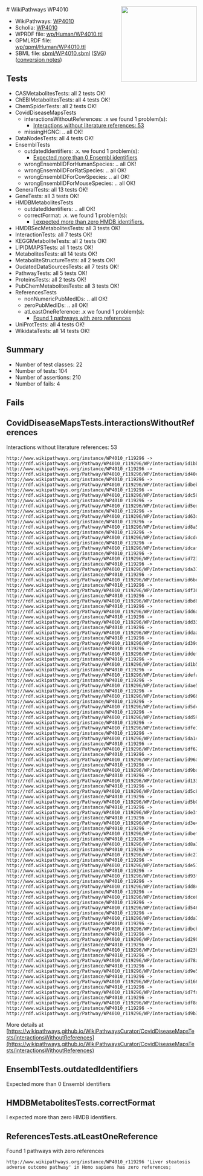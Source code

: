 <img style="float: right; width: 200px" src="../logo.png" />
# WikiPathways WP4010

* WikiPathways: [WP4010](https://identifiers.org/wikipathways:WP4010)
* Scholia: [WP4010](https://scholia.toolforge.org/wikipathways/WP4010)
* WPRDF file: [wp/Human/WP4010.ttl](../wp/Human/WP4010.ttl)
* GPMLRDF file: [wp/gpml/Human/WP4010.ttl](../wp/gpml/Human/WP4010.ttl)
* SBML file: [sbml/WP4010.sbml](../sbml/WP4010.sbml) ([SVG](../sbml/WP4010.svg)) ([conversion notes](../sbml/WP4010.txt))

## Tests
* CASMetabolitesTests: all 2 tests OK!
* ChEBIMetabolitesTests: all 4 tests OK!
* ChemSpiderTests: all 2 tests OK!
* CovidDiseaseMapsTests
    * interactionsWithoutReferences: .x we found 1 problem(s):
        * [Interactions without literature references: 53](#9701cd60)
    * missingHGNC: .. all OK!
* DataNodesTests: all 4 tests OK!
* EnsemblTests
    * outdatedIdentifiers: .x. we found 1 problem(s):
        * [Expected more than 0 Ensembl identifiers](#f44398b7)
    * wrongEnsemblIDForHumanSpecies: .. all OK!
    * wrongEnsemblIDForRatSpecies: .. all OK!
    * wrongEnsemblIDForCowSpecies: .. all OK!
    * wrongEnsemblIDForMouseSpecies: .. all OK!
* GeneralTests: all 13 tests OK!
* GeneTests: all 3 tests OK!
* HMDBMetabolitesTests
    * outdatedIdentifiers: .. all OK!
    * correctFormat: .x. we found 1 problem(s):
        * [I expected more than zero HMDB identifiers.](#ad154c1e)
* HMDBSecMetabolitesTests: all 3 tests OK!
* InteractionTests: all 7 tests OK!
* KEGGMetaboliteTests: all 2 tests OK!
* LIPIDMAPSTests: all 1 tests OK!
* MetabolitesTests: all 14 tests OK!
* MetaboliteStructureTests: all 2 tests OK!
* OudatedDataSourcesTests: all 7 tests OK!
* PathwayTests: all 5 tests OK!
* ProteinsTests: all 2 tests OK!
* PubChemMetabolitesTests: all 3 tests OK!
* ReferencesTests
    * nonNumericPubMedIDs: .. all OK!
    * zeroPubMedIDs: .. all OK!
    * atLeastOneReference: .x we found 1 problem(s):
        * [Found 1 pathways with zero references](#35eb778e)
* UniProtTests: all 4 tests OK!
* WikidataTests: all 14 tests OK!


## Summary

* Number of test classes: 22
* Number of tests: 104
* Number of assertions: 210
* Number of fails: 4

## Fails

<a name="9701cd60" />

## CovidDiseaseMapsTests.interactionsWithoutReferences

Interactions without literature references: 53
```
http://www.wikipathways.org/instance/WP4010_r119296 -> http://rdf.wikipathways.org/Pathway/WP4010_r119296/WP/Interaction/id1bb23e79
http://www.wikipathways.org/instance/WP4010_r119296 -> http://rdf.wikipathways.org/Pathway/WP4010_r119296/WP/Interaction/id40efe8d8
http://www.wikipathways.org/instance/WP4010_r119296 -> http://rdf.wikipathways.org/Pathway/WP4010_r119296/WP/Interaction/idbeb5fecb
http://www.wikipathways.org/instance/WP4010_r119296 -> http://rdf.wikipathways.org/Pathway/WP4010_r119296/WP/Interaction/idc58904bc
http://www.wikipathways.org/instance/WP4010_r119296 -> http://rdf.wikipathways.org/Pathway/WP4010_r119296/WP/Interaction/id5ed7a427
http://www.wikipathways.org/instance/WP4010_r119296 -> http://rdf.wikipathways.org/Pathway/WP4010_r119296/WP/Interaction/id63dc6dd9
http://www.wikipathways.org/instance/WP4010_r119296 -> http://rdf.wikipathways.org/Pathway/WP4010_r119296/WP/Interaction/id8a5af9c0
http://www.wikipathways.org/instance/WP4010_r119296 -> http://rdf.wikipathways.org/Pathway/WP4010_r119296/WP/Interaction/idcdc59b4f
http://www.wikipathways.org/instance/WP4010_r119296 -> http://rdf.wikipathways.org/Pathway/WP4010_r119296/WP/Interaction/idcaf013d4
http://www.wikipathways.org/instance/WP4010_r119296 -> http://rdf.wikipathways.org/Pathway/WP4010_r119296/WP/Interaction/id72365f7
http://www.wikipathways.org/instance/WP4010_r119296 -> http://rdf.wikipathways.org/Pathway/WP4010_r119296/WP/Interaction/ida31144bd
http://www.wikipathways.org/instance/WP4010_r119296 -> http://rdf.wikipathways.org/Pathway/WP4010_r119296/WP/Interaction/id6be6f67a
http://www.wikipathways.org/instance/WP4010_r119296 -> http://rdf.wikipathways.org/Pathway/WP4010_r119296/WP/Interaction/idf360e4a1
http://www.wikipathways.org/instance/WP4010_r119296 -> http://rdf.wikipathways.org/Pathway/WP4010_r119296/WP/Interaction/idbd87c570
http://www.wikipathways.org/instance/WP4010_r119296 -> http://rdf.wikipathways.org/Pathway/WP4010_r119296/WP/Interaction/idd6a74fa5
http://www.wikipathways.org/instance/WP4010_r119296 -> http://rdf.wikipathways.org/Pathway/WP4010_r119296/WP/Interaction/idd33eaca5
http://www.wikipathways.org/instance/WP4010_r119296 -> http://rdf.wikipathways.org/Pathway/WP4010_r119296/WP/Interaction/iddaa514f2
http://www.wikipathways.org/instance/WP4010_r119296 -> http://rdf.wikipathways.org/Pathway/WP4010_r119296/WP/Interaction/id39dcc33a
http://www.wikipathways.org/instance/WP4010_r119296 -> http://rdf.wikipathways.org/Pathway/WP4010_r119296/WP/Interaction/iddef9268b
http://www.wikipathways.org/instance/WP4010_r119296 -> http://rdf.wikipathways.org/Pathway/WP4010_r119296/WP/Interaction/id1b58e4a0
http://www.wikipathways.org/instance/WP4010_r119296 -> http://rdf.wikipathways.org/Pathway/WP4010_r119296/WP/Interaction/idefac4c96
http://www.wikipathways.org/instance/WP4010_r119296 -> http://rdf.wikipathways.org/Pathway/WP4010_r119296/WP/Interaction/idae535040
http://www.wikipathways.org/instance/WP4010_r119296 -> http://rdf.wikipathways.org/Pathway/WP4010_r119296/WP/Interaction/id96b1267
http://www.wikipathways.org/instance/WP4010_r119296 -> http://rdf.wikipathways.org/Pathway/WP4010_r119296/WP/Interaction/id5dc8f0e6
http://www.wikipathways.org/instance/WP4010_r119296 -> http://rdf.wikipathways.org/Pathway/WP4010_r119296/WP/Interaction/idd59aaae0
http://www.wikipathways.org/instance/WP4010_r119296 -> http://rdf.wikipathways.org/Pathway/WP4010_r119296/WP/Interaction/idfe119929
http://www.wikipathways.org/instance/WP4010_r119296 -> http://rdf.wikipathways.org/Pathway/WP4010_r119296/WP/Interaction/ida14ae6f0
http://www.wikipathways.org/instance/WP4010_r119296 -> http://rdf.wikipathways.org/Pathway/WP4010_r119296/WP/Interaction/idf62037b5
http://www.wikipathways.org/instance/WP4010_r119296 -> http://rdf.wikipathways.org/Pathway/WP4010_r119296/WP/Interaction/id96a2a6bc
http://www.wikipathways.org/instance/WP4010_r119296 -> http://rdf.wikipathways.org/Pathway/WP4010_r119296/WP/Interaction/id9ba3cb7b
http://www.wikipathways.org/instance/WP4010_r119296 -> http://rdf.wikipathways.org/Pathway/WP4010_r119296/WP/Interaction/id133c195d
http://www.wikipathways.org/instance/WP4010_r119296 -> http://rdf.wikipathways.org/Pathway/WP4010_r119296/WP/Interaction/id5c8b8144
http://www.wikipathways.org/instance/WP4010_r119296 -> http://rdf.wikipathways.org/Pathway/WP4010_r119296/WP/Interaction/id5b045d17
http://www.wikipathways.org/instance/WP4010_r119296 -> http://rdf.wikipathways.org/Pathway/WP4010_r119296/WP/Interaction/ide3fd3518
http://www.wikipathways.org/instance/WP4010_r119296 -> http://rdf.wikipathways.org/Pathway/WP4010_r119296/WP/Interaction/id3e45176f
http://www.wikipathways.org/instance/WP4010_r119296 -> http://rdf.wikipathways.org/Pathway/WP4010_r119296/WP/Interaction/idbefd5a6c
http://www.wikipathways.org/instance/WP4010_r119296 -> http://rdf.wikipathways.org/Pathway/WP4010_r119296/WP/Interaction/id8a314e62
http://www.wikipathways.org/instance/WP4010_r119296 -> http://rdf.wikipathways.org/Pathway/WP4010_r119296/WP/Interaction/idc27f8750
http://www.wikipathways.org/instance/WP4010_r119296 -> http://rdf.wikipathways.org/Pathway/WP4010_r119296/WP/Interaction/ide513e1a6
http://www.wikipathways.org/instance/WP4010_r119296 -> http://rdf.wikipathways.org/Pathway/WP4010_r119296/WP/Interaction/id93f09f51
http://www.wikipathways.org/instance/WP4010_r119296 -> http://rdf.wikipathways.org/Pathway/WP4010_r119296/WP/Interaction/idd84902b8
http://www.wikipathways.org/instance/WP4010_r119296 -> http://rdf.wikipathways.org/Pathway/WP4010_r119296/WP/Interaction/idce6c4270
http://www.wikipathways.org/instance/WP4010_r119296 -> http://rdf.wikipathways.org/Pathway/WP4010_r119296/WP/Interaction/id546838dd
http://www.wikipathways.org/instance/WP4010_r119296 -> http://rdf.wikipathways.org/Pathway/WP4010_r119296/WP/Interaction/idda7dd44f
http://www.wikipathways.org/instance/WP4010_r119296 -> http://rdf.wikipathways.org/Pathway/WP4010_r119296/WP/Interaction/idbcb7541c
http://www.wikipathways.org/instance/WP4010_r119296 -> http://rdf.wikipathways.org/Pathway/WP4010_r119296/WP/Interaction/id29b417aa
http://www.wikipathways.org/instance/WP4010_r119296 -> http://rdf.wikipathways.org/Pathway/WP4010_r119296/WP/Interaction/id23bcb4c4
http://www.wikipathways.org/instance/WP4010_r119296 -> http://rdf.wikipathways.org/Pathway/WP4010_r119296/WP/Interaction/id78a06264
http://www.wikipathways.org/instance/WP4010_r119296 -> http://rdf.wikipathways.org/Pathway/WP4010_r119296/WP/Interaction/id9e54aa3c
http://www.wikipathways.org/instance/WP4010_r119296 -> http://rdf.wikipathways.org/Pathway/WP4010_r119296/WP/Interaction/id166b5bcb
http://www.wikipathways.org/instance/WP4010_r119296 -> http://rdf.wikipathways.org/Pathway/WP4010_r119296/WP/Interaction/id7fab8114
http://www.wikipathways.org/instance/WP4010_r119296 -> http://rdf.wikipathways.org/Pathway/WP4010_r119296/WP/Interaction/idf8d804e2
http://www.wikipathways.org/instance/WP4010_r119296 -> http://rdf.wikipathways.org/Pathway/WP4010_r119296/WP/Interaction/id9b35de00
```

More details at [https://wikipathways.github.io/WikiPathwaysCurator/CovidDiseaseMapsTests/interactionsWithoutReferences](https://wikipathways.github.io/WikiPathwaysCurator/CovidDiseaseMapsTests/interactionsWithoutReferences)

<a name="f44398b7" />

## EnsemblTests.outdatedIdentifiers

Expected more than 0 Ensembl identifiers
<a name="ad154c1e" />

## HMDBMetabolitesTests.correctFormat

I expected more than zero HMDB identifiers.
<a name="35eb778e" />

## ReferencesTests.atLeastOneReference

Found 1 pathways with zero references
```
http://www.wikipathways.org/instance/WP4010_r119296 'Liver steatosis adverse outcome pathway' in Homo sapiens has zero references; 
```


